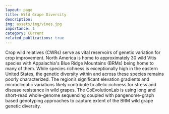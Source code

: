 ```yaml
---
layout: page
title: Wild Grape Diversity
description: 
img: assets/img/vines.jpg
importance: 1
category: Current
related_publications: true
---
```


Crop wild relatives (CWRs) serve as vital reservoirs of genetic variation for crop improvement. North America is home to approximately 30 wild Vitis species  with Appalachia's Blue Ridge Mountains (BRMs) being home to many of them. While species richness is exceptionally high in the eastern United States, the genetic diversity within and across these species remains poorly characterized. The region’s significant elevation gradients and microclimatic variations likely contribute to allelic richness for stress and disease resistance in wild grapes. The CoEvolutionLab is using long and short-read whole-genome sequencing coupled with pangenome-graph based genotyping approaches to capture extent of the BRM wild grape genetic diversity.

 
